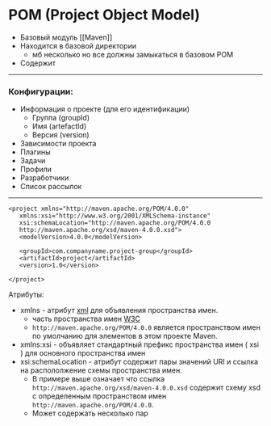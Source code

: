 # POM (Project Object Model)

* Базовый модуль [[Maven]]
* Находится в базовой директории
    * мб несколько но все должны замыкаться в базовом POM
* Содержит

---

### Конфигурации:

* Информация о проекте (для его идентификации)
    * Группа (groupId)
    * Имя (artefactId)
    * Версия (version)
* Зависимости проекта
* Плагины
* Задачи
* Профили
* Разработчики
* Список рассылок

---

```
<project xmlns="http://maven.apache.org/POM/4.0.0"
   xmlns:xsi="http://www.w3.org/2001/XMLSchema-instance"
   xsi:schemaLocation="http://maven.apache.org/POM/4.0.0
   http://maven.apache.org/xsd/maven-4.0.0.xsd">
   <modelVersion>4.0.0</modelVersion>

   <groupId>com.companyname.project-group</groupId>
   <artifactId>project</artifactId>
   <version>1.0</version>
 
</project>
```

Атрибуты:

* xmlns - атрибут [xml](TODO) для объявления пространства имен.
    * часть пространства имен [W3C](TODO)
    * ```http://maven.apache.org/POM/4.0.0``` является пространством имен по умолчанию для элементов в этом проекте
      Maven.
* xmlns:xsi - объявляет стандартный префикс пространства имен ( xsi ) для основного пространства имен
* xsi:schemaLocation - атрибут содержит пары значений URI и ссылка на распололжение схемы пространства имен.
    * В примере выше означает что ссылка ```http://maven.apache.org/xsd/maven-4.0.0.xsd``` содержит схему xsd с
      определенным пространством имен ```http://maven.apache.org/POM/4.0.0```. 
    * Может содержать несколько пар